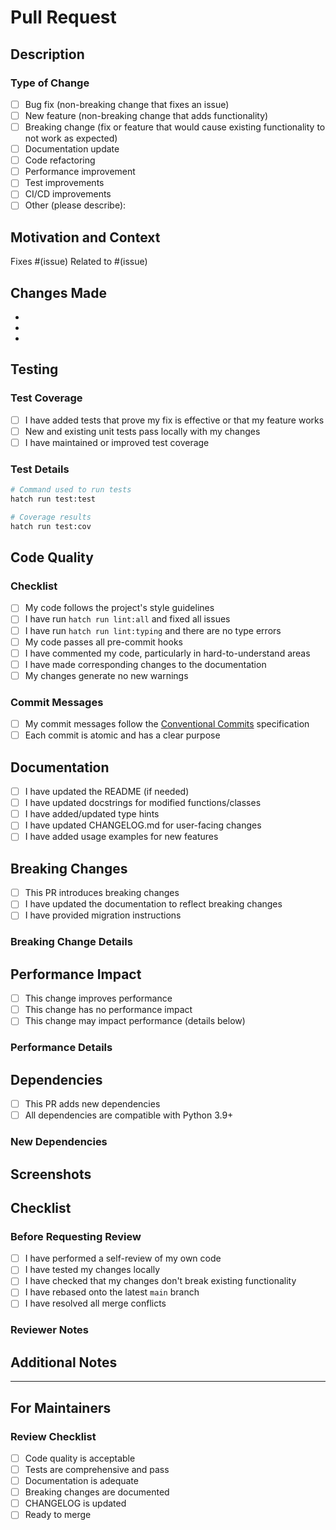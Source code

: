 # Pull Request

## Description

<!-- Provide a clear and concise description of your changes -->

### Type of Change

<!-- Mark the relevant option with an 'x' -->

- [ ] Bug fix (non-breaking change that fixes an issue)
- [ ] New feature (non-breaking change that adds functionality)
- [ ] Breaking change (fix or feature that would cause existing functionality to not work as expected)
- [ ] Documentation update
- [ ] Code refactoring
- [ ] Performance improvement
- [ ] Test improvements
- [ ] CI/CD improvements
- [ ] Other (please describe):

## Motivation and Context

<!-- Why is this change required? What problem does it solve? -->
<!-- If it fixes an open issue, please link to the issue here -->

Fixes #(issue)
Related to #(issue)

## Changes Made

<!-- List the specific changes made in this PR -->

-
-
-

## Testing

### Test Coverage

- [ ] I have added tests that prove my fix is effective or that my feature works
- [ ] New and existing unit tests pass locally with my changes
- [ ] I have maintained or improved test coverage

### Test Details

<!-- Describe the tests you ran and their results -->

```bash
# Command used to run tests
hatch run test:test

# Coverage results
hatch run test:cov
```

<!-- If applicable, describe manual testing performed -->

## Code Quality

### Checklist

- [ ] My code follows the project's style guidelines
- [ ] I have run `hatch run lint:all` and fixed all issues
- [ ] I have run `hatch run lint:typing` and there are no type errors
- [ ] My code passes all pre-commit hooks
- [ ] I have commented my code, particularly in hard-to-understand areas
- [ ] I have made corresponding changes to the documentation
- [ ] My changes generate no new warnings

### Commit Messages

- [ ] My commit messages follow the [Conventional Commits](https://www.conventionalcommits.org/) specification
- [ ] Each commit is atomic and has a clear purpose

## Documentation

- [ ] I have updated the README (if needed)
- [ ] I have updated docstrings for modified functions/classes
- [ ] I have added/updated type hints
- [ ] I have updated CHANGELOG.md for user-facing changes
- [ ] I have added usage examples for new features

## Breaking Changes

<!-- If this PR introduces breaking changes, describe them here -->

- [ ] This PR introduces breaking changes
- [ ] I have updated the documentation to reflect breaking changes
- [ ] I have provided migration instructions

### Breaking Change Details

<!-- Describe what breaks and how users should adapt -->

## Performance Impact

<!-- If applicable, describe any performance implications -->

- [ ] This change improves performance
- [ ] This change has no performance impact
- [ ] This change may impact performance (details below)

### Performance Details

<!-- Provide benchmarks or performance analysis if applicable -->

## Dependencies

- [ ] This PR adds new dependencies
- [ ] All dependencies are compatible with Python 3.9+

### New Dependencies

<!-- List any new dependencies and justify their addition -->

## Screenshots

<!-- If applicable, add screenshots to help explain your changes -->

## Checklist

### Before Requesting Review

- [ ] I have performed a self-review of my own code
- [ ] I have tested my changes locally
- [ ] I have checked that my changes don't break existing functionality
- [ ] I have rebased onto the latest `main` branch
- [ ] I have resolved all merge conflicts

### Reviewer Notes

<!-- Any specific areas you'd like reviewers to focus on? -->

## Additional Notes

<!-- Any additional information that reviewers should know -->

---

## For Maintainers

<!-- Maintainers can use this section during review -->

### Review Checklist

- [ ] Code quality is acceptable
- [ ] Tests are comprehensive and pass
- [ ] Documentation is adequate
- [ ] Breaking changes are documented
- [ ] CHANGELOG is updated
- [ ] Ready to merge
